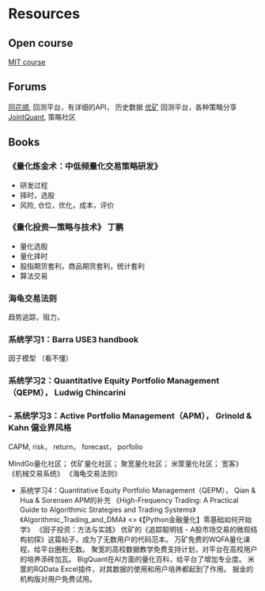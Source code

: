 # Resources

## Open course
[MIT course](https://ocw.mit.edu/courses/sloan-school-of-management/15-401-finance-theory-i-fall-2008/index.htm)

## Forums
[同花顺](https://quant.10jqka.com.cn/platform/html/home.html), 回测平台，有详细的API， 历史数据
[优矿](https://uqer.datayes.com/v3/community/list) 回测平台，各种策略分享
[JointQuant](https://www.joinquant.com/view/community/list?listType=1), 策略社区

## Books
### 《量化炼金术：中低频量化交易策略研发》
  - 研发过程
  - 择时，选股
  - 风险, 仓位，优化，成本，评价
  
### 《量化投资—策略与技术》 丁鹏
  - 量化选股
  - 量化择时
  - 股指期货套利，商品期货套利，统计套利
  - 算法交易
 
### 海龟交易法则
  趋势追踪，阻力，
 
### 系统学习1：Barra USE3 handbook
因子模型 （看不懂）

### 系统学习2：Quantitative Equity Portfolio Management（QEPM）， Ludwig Chincarini

### - 系统学习3：Active Portfolio Management（APM）， Grinold & Kahn 偏业界风格
CAPM, risk， return， forecast， porfolio

MindGo量化社区；
优矿量化社区；
聚宽量化社区；
米筐量化社区；
宽客》
《机械交易系统》
《海龟交易法则》

- 系统学习4：Quantitative Equity Portfolio Management（QEPM）， Qian & Hua & Sorensen APM的补充
《High-Frequency Trading: A Practical Guide to Algorithmic Strategies and Trading Systems》
《Algorithmic_Trading_and_DMA》
<<algorithmic and high-frequency trading>>
《【Python金融量化】零基础如何开始学》
《因子投资：方法与实践》
优矿的《追踪聪明钱 - A股市场交易的微观结构初探》这篇帖子，成为了无数用户的代码范本。
万矿免费的WQFA量化课程，给平台圈粉无数。
聚宽的高校数据教学免费支持计划，对平台在高校用户的培养添砖加瓦。
BigQuant在AI方面的量化百科，给平台了增加专业度。
米筐的RQData Excel插件，对其数据的使用和用户培养都起到了作用。
掘金的机构版对用户免费试用。


